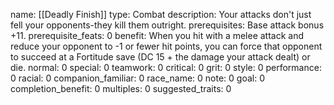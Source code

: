 name: [[Deadly Finish]]
type: Combat
description: Your attacks don't just fell your opponents-they kill them outright.
prerequisites: Base attack bonus +11.
prerequisite_feats: 0
benefit: When you hit with a melee attack and reduce your opponent to -1 or fewer hit points, you can force that opponent to succeed at a Fortitude save (DC 15 + the damage your attack dealt) or die.
normal: 0
special: 0
teamwork: 0
critical: 0
grit: 0
style: 0
performance: 0
racial: 0
companion_familiar: 0
race_name: 0
note: 0
goal: 0
completion_benefit: 0
multiples: 0
suggested_traits: 0
